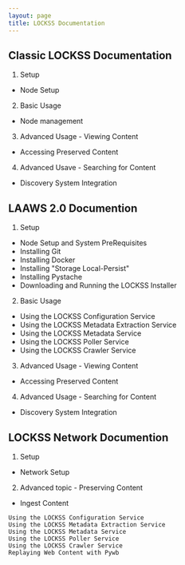 ```yaml
---
layout: page
title: LOCKSS Documentation
---
```


## Classic LOCKSS Documentation
 1. Setup
   - Node Setup
 2. Basic Usage
   - Node management
 3. Advanced Usage - Viewing Content
   - Accessing Preserved Content
 4. Advanced Usave - Searching for Content
   - Discovery System Integration

## LAAWS 2.0 Documention
 1. Setup
   - Node Setup and System PreRequisites
   - Installing Git
   - Installing Docker
   - Installing "Storage Local-Persist"
   - Installing Pystache
   - Downloading and Running the LOCKSS Installer
 2. Basic Usage
   - Using the LOCKSS Configuration Service
   - Using the LOCKSS Metadata Extraction Service
   - Using the LOCKSS Metadata Service
   - Using the LOCKSS Poller Service
   - Using the LOCKSS Crawler Service
 3. Advanced Usage - Viewing Content
   - Accessing Preserved Content
 4. Advanced Usage - Searching for Content
   - Discovery System Integration

## LOCKSS Network Documention
 1. Setup
   - Network Setup
 2. Advanced topic - Preserving Content
   - Ingest Content


    Using the LOCKSS Configuration Service
    Using the LOCKSS Metadata Extraction Service
    Using the LOCKSS Metadata Service
    Using the LOCKSS Poller Service
    Using the LOCKSS Crawler Service
    Replaying Web Content with Pywb
